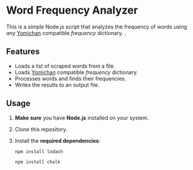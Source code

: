 # Word Frequency Analyzer

This is a simple Node.js script that analyzes the frequency of words using _any_ [Yomichan](https://chrome.google.com/webstore/detail/yomichan/ogmnaimimemjmbakcfefmnahgdfhfami) compatible *frequency* dictionary. .

## Features

- Loads a list of scraped words from a file.
- Loads [Yomichan](https://chrome.google.com/webstore/detail/yomichan/ogmnaimimemjmbakcfefmnahgdfhfami) compatible *frequency* dictionary. 
- Processes words and finds their frequencies.
- Writes the results to an output file.

## Usage

1. **Make sure** you have **Node.js** installed on your system.

2. Clone this repository.

3. Install the **required dependencies**:

   ```bash
   npm install lodash
   ```
   
   ```bash
   npm install chalk
   ```
